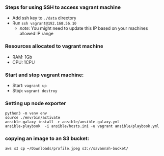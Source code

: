 ###  Steps for using SSH to access vagrant machine
- Add ssh key to `./data` directory
- Run `ssh vagrant@192.168.56.10`
  - *note*: You might need to update this IP based on your machines allowed IP range

### Resources allocated to vagrant machine
- RAM: 1Gb
- CPU: 1CPU

### Start and stop vagrant machine:
- Start: `vagrant up`
- Stop: `vagrant destroy`


### Setting up node exporter
```console
python3 -m venv env
source ./env/bin/activate
ansible-galaxy install -r ansible/ansible-galaxy.yml
ansible-playbook  -i ansible/hosts.ini -u vagrant ansible/playbook.yml
```

### copying an image to an S3 bucket:
```bash
aws s3 cp ~/Downloads/profile.jpeg s3://savannah-bucket/
```
